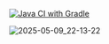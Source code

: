 [![Java CI with Gradle](https://github.com/Timofey-Green/patterns2/actions/workflows/gradle.yml/badge.svg)](https://github.com/Timofey-Green/patterns2/actions/workflows/gradle.yml)






![2025-05-09_22-13-22](https://github.com/user-attachments/assets/c279cff1-e064-4bef-9017-32da8c586083)
